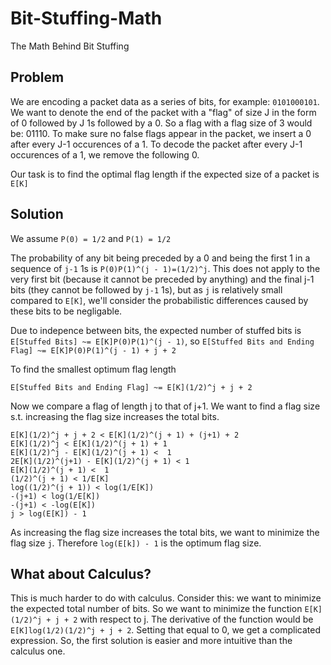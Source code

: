 # Bit-Stuffing-Math
The Math Behind Bit Stuffing

## Problem
We are encoding a packet data as a series of bits, for example: `0101000101`. We want to denote the end of the packet with a "flag" of size J in the form of 0 followed by J 1s followed by a 0. So a flag with a flag size of 3 would be: 01110. To make sure no false flags appear in the packet, we insert a 0 after every J-1 occurences of a 1. To decode the packet after every J-1 occurences of a 1, we remove the following 0.

Our task is to find the optimal flag length if the expected size of a packet is `E[K]`

## Solution
We assume `P(0) = 1/2` and `P(1) = 1/2`

The probability of any bit being preceded by a 0 and being the first 1 in a sequence of `j-1` 1s is `P(0)P(1)^(j - 1)=(1/2)^j`. This does not apply to the very first bit (because it cannot be preceded by anything) and the final j-1 bits (they cannot be followed by `j-1` 1s), but as `j` is relatively small compared to `E[K]`, we'll consider the probabilistic differences caused by these bits to be negligable.


Due to indepence between bits, the expected number of stuffed bits is `E[Stuffed Bits] ~= E[K]P(0)P(1)^(j - 1)`, so 
`E[Stuffed Bits and Ending Flag] ~= E[K]P(0)P(1)^(j - 1) + j + 2`

To find the smallest optimum flag length
```
E[Stuffed Bits and Ending Flag] ~= E[K](1/2)^j + j + 2
```
Now we compare a flag of length j to that of j+1. We want to find a flag size s.t. increasing the flag size increases the total bits.
```
E[K](1/2)^j + j + 2 < E[K](1/2)^(j + 1) + (j+1) + 2
E[K](1/2)^j < E[K](1/2)^(j + 1) + 1
E[K](1/2)^j - E[K](1/2)^(j + 1) <  1
2E[K](1/2)^(j+1) - E[K](1/2)^(j + 1) < 1
E[K](1/2)^(j + 1) <  1
(1/2)^(j + 1) < 1/E[K]
log((1/2)^(j + 1)) < log(1/E[K])
-(j+1) < log(1/E[K])
-(j+1) < -log(E[K])
j > log(E[K]) - 1
```

As increasing the flag size increases the total bits, we want to minimize the flag size `j`. Therefore `log(E[k]) - 1` is the optimum flag size.

## What about Calculus?

This is much harder to do with calculus. Consider this: we want to minimize the expected total number of bits. So we want to minimize the function `E[K](1/2)^j + j + 2` with respect to j. The derivative of the function would be `E[K]log(1/2)(1/2)^j + j + 2`. Setting that equal to 0, we get a complicated expression. So, the first solution is easier and more intuitive than the calculus one.
